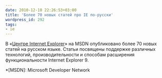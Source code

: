 ```yaml
---
date: 2010-12-10 22:26:53+03:00
title: 'Более 70 новых статей про IE по-русски'
wordpress_id: 292
tags:
- ie
---
```


В «[Центре Internet Explorer][1]» на MSDN опубликовано более 70 новых статей на русском языке. Статьи посвящены поддержке различных технологий, производительности и способам расширения функциональности Internet Explorer 9.

[1]: http://msdn.microsoft.com/ru-ru/ie/default

*[MSDN]: Microsoft Developer Network
